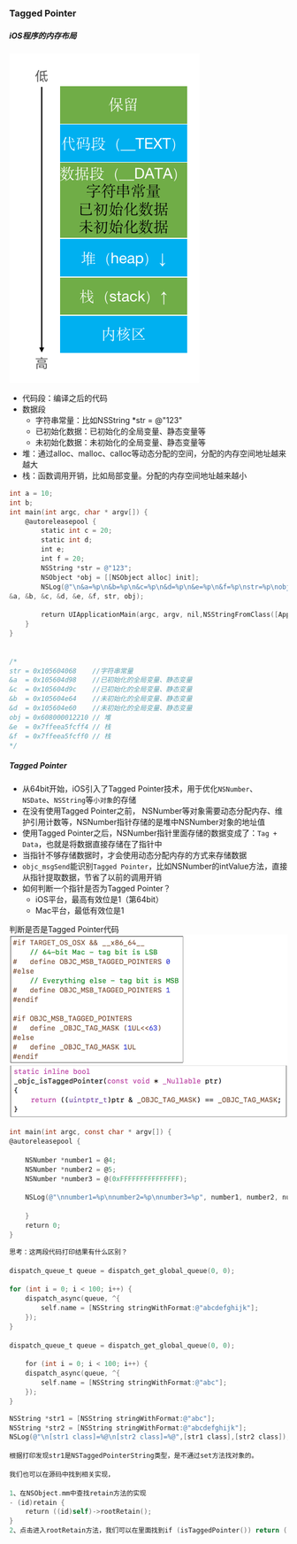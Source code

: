 ### Tagged Pointer



##### iOS程序的内存布局

![](img/pic1.png)

- 代码段：编译之后的代码
- 数据段
  - 字符串常量：比如NSString *str = @"123"
  - 已初始化数据：已初始化的全局变量、静态变量等
  - 未初始化数据：未初始化的全局变量、静态变量等
- 堆：通过alloc、malloc、calloc等动态分配的空间，分配的内存空间地址越来越大
- 栈：函数调用开销，比如局部变量。分配的内存空间地址越来越小



```objective-c
int a = 10;
int b;
int main(int argc, char * argv[]) {
    @autoreleasepool {
        static int c = 20;
        static int d;
        int e;
        int f = 20;
        NSString *str = @"123";
        NSObject *obj = [[NSObject alloc] init];
        NSLog(@"\n&a=%p\n&b=%p\n&c=%p\n&d=%p\n&e=%p\n&f=%p\nstr=%p\nobj=%p\n",
&a, &b, &c, &d, &e, &f, str, obj);

        return UIApplicationMain(argc, argv, nil,NSStringFromClass([AppDelegate class]));
    }
}


/*
str = 0x105604068    //字符串常量
&a  = 0x105604d98    //已初始化的全局变量、静态变量
&c  = 0x105604d9c    //已初始化的全局变量、静态变量
&b  = 0x105604e64    //未初始化的全局变量、静态变量
&d  = 0x105604e60    //未初始化的全局变量、静态变量
obj = 0x608000012210 // 堆
&e  = 0x7ffeea5fcff4 // 栈
&f  = 0x7ffeea5fcff0 // 栈
*/
```



##### Tagged Pointer

- 从64bit开始，iOS引入了Tagged Pointer技术，用于优化`NSNumber`、`NSDate`、`NSString`等`小对象`的存储
- 在没有使用Tagged Pointer之前， NSNumber等对象需要动态分配内存、维护引用计数等，NSNumber指针存储的是堆中NSNumber对象的地址值
- 使用Tagged Pointer之后，NSNumber指针里面存储的数据变成了：`Tag + Data`，也就是将数据直接存储在了指针中
- 当指针不够存储数据时，才会使用动态分配内存的方式来存储数据
- `objc_msgSend`能识别`Tagged Pointer`，比如NSNumber的intValue方法，直接从指针提取数据，节省了以前的调用开销
- 如何判断一个指针是否为Tagged Pointer？
  - iOS平台，最高有效位是1（第64bit）
  - Mac平台，最低有效位是1



判断是否是Tagged Pointer代码![](img/pic2.png)



```objective-c
int main(int argc, const char * argv[]) {
@autoreleasepool {

    NSNumber *number1 = @4;
    NSNumber *number2 = @5;
    NSNumber *number3 = @(0xFFFFFFFFFFFFFFF);

    NSLog(@"\nnumber1=%p\nnumber2=%p\nnumber3=%p", number1, number2, number3);

    }
    return 0;
}
```



```objective-c
思考：这两段代码打印结果有什么区别？

dispatch_queue_t queue = dispatch_get_global_queue(0, 0);

for (int i = 0; i < 100; i++) {
    dispatch_async(queue, ^{
        self.name = [NSString stringWithFormat:@"abcdefghijk"];
    });
}

dispatch_queue_t queue = dispatch_get_global_queue(0, 0);

    for (int i = 0; i < 100; i++) {
    dispatch_async(queue, ^{
        self.name = [NSString stringWithFormat:@"abc"];
    });
}
```



```objective-c
NSString *str1 = [NSString stringWithFormat:@"abc"];
NSString *str2 = [NSString stringWithFormat:@"abcdefghijk"];
NSLog(@"\n[str1 class]=%@\n[str2 class]=%@",[str1 class],[str2 class]);

根据打印发现str1是NSTaggedPointerString类型，是不通过set方法找对象的。

我们也可以在源码中找到相关实现，

1、在NSObject.mm中查找retain方法的实现
- (id)retain {
    return ((id)self)->rootRetain();
}
2、点击进入rootRetain方法，我们可以在里面找到if (isTaggedPointer()) return (id)this;也就是说如果是TaggedPointer类型，直接返回，不需要根据指针查找。
```


